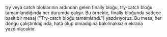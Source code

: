 try veya catch bloklarının ardından gelen finally bloğu, try-catch bloğu tamamlandığında her durumda çalışır.
Bu örnekte, finally bloğunda sadece basit bir mesaj ("Try-catch bloğu tamamlandı.") yazdırıyoruz.
Bu mesaj her döngü çalıştırıldığında, hata olup olmadığına bakılmaksızın ekrana yazdırılacaktır.
